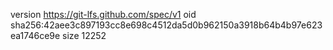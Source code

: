 version https://git-lfs.github.com/spec/v1
oid sha256:42aee3c897193cc8e698c4512da5d0b962150a3918b64b4b97e623ea1746ce9e
size 12252
